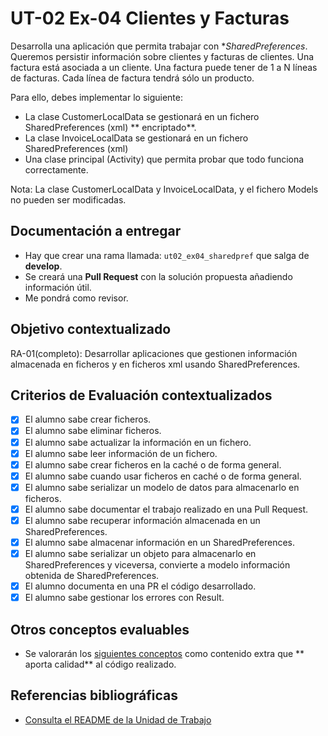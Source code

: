# UT-02 Ex-04 Clientes y Facturas

Desarrolla una aplicación que permita trabajar con **SharedPreferences*. Queremos persistir
información sobre clientes y facturas de clientes. Una factura está asociada a un cliente. Una
factura puede tener de 1 a N líneas de facturas. Cada línea de factura tendrá sólo un producto.

Para ello, debes implementar lo siguiente:

- La clase CustomerLocalData se gestionará en un fichero SharedPreferences (xml) **
  encriptado**.
- La clase InvoiceLocalData se gestionará en un fichero SharedPreferences (xml)
- Una clase principal (Activity) que permita probar que todo funciona correctamente.

Nota: La clase CustomerLocalData y InvoiceLocalData, y el fichero Models no pueden ser modificadas.

## Documentación a entregar

- Hay que crear una rama llamada: ``ut02_ex04_sharedpref`` que salga de **develop**.
- Se creará una **Pull Request** con la solución propuesta añadiendo información útil.
- Me pondrá como revisor.

## Objetivo contextualizado

RA-01(completo): Desarrollar aplicaciones que gestionen información almacenada en ficheros y en
ficheros xml usando SharedPreferences.

## Criterios de Evaluación contextualizados

- [x] El alumno sabe crear ficheros.
- [x] El alumno sabe eliminar ficheros.
- [x] El alumno sabe actualizar la información en un fichero.
- [x] El alumno sabe leer información de un fichero.
- [x] El alumno sabe crear ficheros en la caché o de forma general.
- [x] El alumno sabe cuando usar ficheros en caché o de forma general.
- [x] El alumno sabe serializar un modelo de datos para almacenarlo en ficheros.
- [x] El alumno sabe documentar el trabajo realizado en una Pull Request.
- [x] El alumno sabe recuperar información almacenada en un SharedPreferences.
- [x] El alumno sabe almacenar información en un SharedPreferences.
- [x] El alumno sabe serializar un objeto para almacenarlo en SharedPreferences y viceversa,
  convierte a modelo información obtenida de SharedPreferences.
- [x] El alumno documenta en una PR el código desarrollado.
- [x] El alumno sabe gestionar los errores con Result.

## Otros conceptos evaluables

- Se valorarán los [siguientes conceptos](../../../../../../../../../) como contenido extra que **
  aporta calidad** al código realizado.

## Referencias bibliográficas

- [Consulta el README de la Unidad de Trabajo](../)